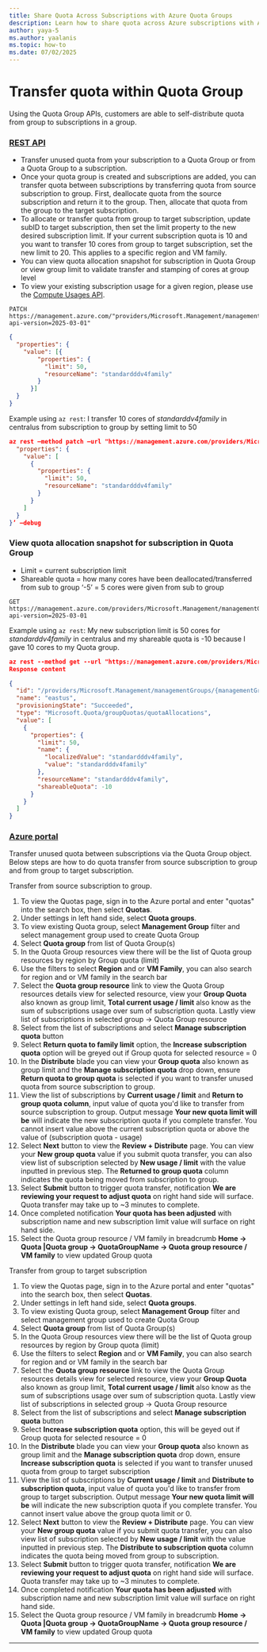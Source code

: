 ```yaml
---
title: Share Quota Across Subscriptions with Azure Quota Groups
description: Learn how to share quota across Azure subscriptions with Azure Quota Groups to reduce the number of quota transactions.
author: yaya-5
ms.author: yaalanis
ms.topic: how-to
ms.date: 07/02/2025
---
```

# Transfer quota within Quota Group
Using the Quota Group APIs, customers are able to self-distribute quota from group to subscriptions in a group. 
### [REST API](#tab/rest-4)
- Transfer unused quota from your subscription to a Quota Group or from a Quota Group to a subscription.
- Once your quota group is created and subscriptions are added, you can transfer quota between subscriptions by transferring quota from source subscription to group. First, deallocate quota from the source subscription and return it to the group. Then, allocate that quota from the group to the target subscription.
- To allocate or transfer quota from group to target subscription, update subID to target subscription, then set the limit property to the new desired subscription limit. If your current subscription quota is 10 and you want to transfer 10 cores from group to target subscription, set the new limit to 20. This applies to a specific region and VM family.  
- You can view quota allocation snapshot for subscription in Quota Group or view group limit to validate transfer and stamping of cores at group level
- To view your existing subscription usage for a given region, please use the [Compute Usages API](/rest/api/compute/usage/list?view=rest-compute-2023-07-01&tabs=HTTP&tryIt=true&source=docs#code-try-0).

```http
PATCH https://management.azure.com/"providers/Microsoft.Management/managementGroups/{managementGroupId}/subscriptions/{subscriptionId}/providers/Microsoft.Quota/groupQuotas/{groupquota}/resourceProviders/Microsoft.Compute/quotaAllocations/{location}?api-version=2025-03-01"
```
```json
{
  "properties": {
    "value": [{
        "properties": {
          "limit": 50,
          "resourceName": "standardddv4family"
        }
      }]
  }
}
```

Example using `az rest`: 
 I transfer 10 cores  of *standarddv4family* in centralus from subscription to group by setting limit to 50


```json
az rest –method patch –url "https://management.azure.com/providers/Microsoft.Management/managementGroups/{managementGroupId}/subscriptions/{subscriptionId}/providers/Microsoft.Quota/groupQuotas/{groupquota}/resourceProviders/Microsoft.Compute/quotaAllocations/{location}?api-version=2025-03-01" –body ‘{
  "properties": {
    "value": [
      {
        "properties": {
          "limit": 50,
          "resourceName": "standardddv4family"
        }
      }
    ]
  }
}’ –debug
```
### View quota allocation snapshot for subscription in Quota Group
- Limit = current subscription limit  
- Shareable quota = how many cores have been deallocated/transferred from sub to group  ‘-5’ = 5 cores were given from sub to group  

```http
GET https://management.azure.com/providers/Microsoft.Management/managementGroups/{managementGroupId}/subscriptions/{subscriptionId}/providers/Microsoft.Quota/groupQuotas/{groupquota}/resourceProviders/Microsoft.Compute/quotaAllocations/{location}?api-version=2025-03-01
```

Example using `az rest`:
My new subscription limit is 50 cores for *standarddv4family* in centralus and my shareable quota is -10 because I gave 10 cores to my Quota group. 
```json
az rest --method get --url "https://management.azure.com/providers/Microsoft.Management/managementGroups/{managementGroupId}/subscriptions/075216c4-f88b-4a82-b9f8-cdebf9cc097a/providers/Microsoft.Quota/groupQuotas/{groupquota}/resourceProviders/Microsoft.Compute/quotaAllocations/eastus?api-version=2025-03-01&\$filter=resourceName eq 'standardddv4family'" --debug
Response content

{
  "id": "/providers/Microsoft.Management/managementGroups/{managementGroupId}/subscriptions/075216c4-f88b-4a82-b9f8-cdebf9cc097a/providers/Microsoft.Quota/groupQuotas/{groupquota}/resourceProviders/Microsoft.Compute/quotaAllocations/eastus",
  "name": "eastus",
  "provisioningState": "Succeeded",
  "type": "Microsoft.Quota/groupQuotas/quotaAllocations",
  "value": [
    {
      "properties": {
        "limit": 50,
        "name": {
          "localizedValue": "standardddv4family",
          "value": "standardddv4family"
        },
        "resourceName": "standardddv4family",
        "shareableQuota": -10
      }
    }
  ]
}

```

<!-- Portal steps on how to do quota transfer -->
### [Azure portal](#tab/portal-4)
Transfer unused quota between subscriptions via the Quota Group object. Below steps are how to do quota transfer from source subscription to group and from group to target subscription.

Transfer from source subscription to group. 
1. To view the Quotas page, sign in to the Azure portal and enter "quotas" into the search box, then select **Quotas**.  
2. Under settings in left hand side, select **Quota groups**.  
3. To view existing Quota group, select **Management Group** filter and select management group used to create Quota Group  
4. Select **Quota group** from list of Quota Group(s)  
5. In the Quota Group resources view there will be the list of Quota group resources by region by Group quota (limit)  
6. Use the filters to select **Region** and or **VM Family**, you can also search for region and or VM family in the search bar  
7. Select the **Quota group resource** link to view the Quota Group resources details view for selected resource, view your **Group Quota** also known as group limit, **Total current usage / limit** also know as the sum of subscriptions  usage over sum of subscription quota. Lastly view list of subscriptions  in selected group -> Quota Group resource  
8. Select from the list of subscriptions  and select **Manage subscription quota** button  
9. Select **Return quota to family limit** option, the **Increase subscription quota** option will be greyed out if Group quota for selected   resource = 0  
10. In the **Distribute** blade you can view your **Group quota** also known as group limit and the **Manage subscription quota** drop down, ensure **Return quota to group quota** is selected if you want to transfer unused quota from source subscription to group.  
11. View the list of subscriptions  by **Current usage / limit** and **Return to group quota column**, input value of quota you'd like to transfer from source subscription to group. Output message **Your new quota limit will be** will indicate the new subscription quota if you complete transfer. You cannot insert value above the current subscription quota or above the value of (subscription quota - usage)  
12. Select **Next** button to view the **Review + Distribute** page. You can view your **New group quota** value if you submit quota transfer, you can also view list of subscription selected by **New usage / limit** with the value inputted in previous step. The **Returned to group quota** column indicates the quota being moved from subscription to group.  
13. Select **Submit** button to trigger quota transfer, notification **We are reviewing your request to adjust quota** on right hand side will surface. Quota transfer may take up to ~3 minutes to complete.  
14. Once completed notification **Your quota has been adjusted** with subscription name and new subscription limit value will surface on right hand side.  
15. Select the Quota group resource / VM family in breadcrumb **Home -> Quota |Quota group -> QuotaGroupName -> Quota group resource / VM family** to view updated Group quota  

Transfer from group to target subscription 
1. To view the Quotas page, sign in to the Azure portal and enter "quotas" into the search box, then select **Quotas**.  
2. Under settings in left hand side, select **Quota groups**.  
3. To view existing Quota group, select **Management Group** filter and select management group used to create Quota Group  
4. Select **Quota group** from list of Quota Group(s)  
5. In the Quota Group resources view there will be the list of Quota group resources by region by Group quota (limit)  
6. Use the filters to select **Region** and or **VM Family**, you can also search for region and or VM family in the search bar  
7. Select the **Quota group resource** link to view the Quota Group resources details view for selected resource, view your **Group Quota** also known as group limit, **Total current usage / limit** also know as the sum of subscriptions  usage over sum of subscription quota. Lastly view list of subscriptions  in selected group -> Quota Group resource
8. Select from the list of subscriptions  and select **Manage subscription quota** button
9. Select **Increase subscription quota** option, this will be geyed out if Group quota for selected resource = 0
10. In the **Distribute** blade you can view your **Group quota** also known as group limit and the **Manage subscription quota** drop down, ensure **Increase subscription quota** is selected if you want to transfer unused quota from group to target subscription
11. View the list of subscriptions  by **Current usage / limit** and **Distribute to subscription quota**, input value of quota you'd like to transfer from group to target subscription. Output message **Your new quota limit will be** will indicate the new subscription quota if you complete transfer. You cannot insert value above the group quota limit or 0.
12. Select **Next** button to view the **Review + Distribute** page. You can view your **New group quota** value if you submit quota transfer, you can also view list of subscription selected by **New usage / limit** with the value inputted in previous step. The **Distribute to subscription quota** column indicates the quota being moved from group to subscription. 
13. Select **Submit** button to trigger quota transfer, notification **We are reviewing your request to adjust quota** on right hand side will surface. Quota transfer may take up to ~3 minutes to complete.  
14. Once completed notification **Your quota has been adjusted** with subscription name and new subscription limit value will surface on right hand side.
15. Select the Quota group resource / VM family in breadcrumb **Home -> Quota |Quota group -> QuotaGroupName -> Quota group resource / VM family** to view updated Group quota  
--- 
